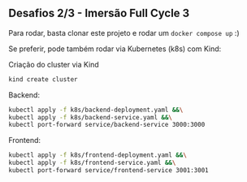 ## Desafios 2/3 - Imersão Full Cycle 3

Para rodar, basta clonar este projeto e rodar um `docker compose up` :)

Se preferir, pode também rodar via Kubernetes (k8s) com Kind:

Criação do cluster via Kind
```sh
kind create cluster
```

Backend:
```sh
kubectl apply -f k8s/backend-deployment.yaml &&\
kubectl apply -f k8s/backend-service.yaml &&\
kubectl port-forward service/backend-service 3000:3000
```

Frontend:
```sh
kubectl apply -f k8s/frontend-deployment.yaml &&\
kubectl apply -f k8s/frontend-service.yaml &&\
kubectl port-forward service/frontend-service 3001:3001
```

